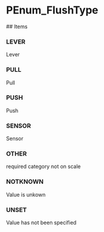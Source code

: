 # PEnum_FlushType

<!-- end of definition -->## Items

### LEVER
Lever

### PULL
Pull

### PUSH
Push

### SENSOR
Sensor

### OTHER
required category not on scale

### NOTKNOWN
Value is unkown

### UNSET
Value has not been specified
